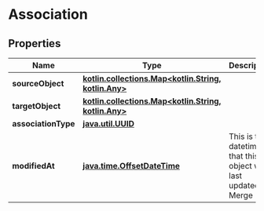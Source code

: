 
# Association

## Properties
Name | Type | Description | Notes
------------ | ------------- | ------------- | -------------
**sourceObject** | [**kotlin.collections.Map&lt;kotlin.String, kotlin.Any&gt;**](kotlin.Any.md) |  |  [optional] [readonly]
**targetObject** | [**kotlin.collections.Map&lt;kotlin.String, kotlin.Any&gt;**](kotlin.Any.md) |  |  [optional] [readonly]
**associationType** | [**java.util.UUID**](java.util.UUID.md) |  |  [optional]
**modifiedAt** | [**java.time.OffsetDateTime**](java.time.OffsetDateTime.md) | This is the datetime that this object was last updated by Merge |  [optional] [readonly]



